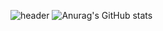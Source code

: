 ![header](https://capsule-render.vercel.app/api?text=Hyung%20gun%20Ginhub!_render&animation=twinkling)
![Anurag's GitHub stats](https://github-readme-stats.vercel.app/api?username=Hyung-Gunny&show_icons=true&theme=radical)
